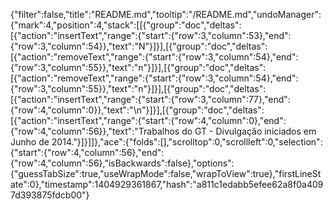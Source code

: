 {"filter":false,"title":"README.md","tooltip":"/README.md","undoManager":{"mark":4,"position":4,"stack":[[{"group":"doc","deltas":[{"action":"insertText","range":{"start":{"row":3,"column":53},"end":{"row":3,"column":54}},"text":"N"}]}],[{"group":"doc","deltas":[{"action":"removeText","range":{"start":{"row":3,"column":54},"end":{"row":3,"column":55}},"text":"n"}]}],[{"group":"doc","deltas":[{"action":"removeText","range":{"start":{"row":3,"column":54},"end":{"row":3,"column":55}},"text":"n"}]}],[{"group":"doc","deltas":[{"action":"insertText","range":{"start":{"row":3,"column":77},"end":{"row":4,"column":0}},"text":"\n"}]}],[{"group":"doc","deltas":[{"action":"insertText","range":{"start":{"row":4,"column":0},"end":{"row":4,"column":56}},"text":"Trabalhos do GT - Divulgação iniciados em Junho de 2014."}]}]]},"ace":{"folds":[],"scrolltop":0,"scrollleft":0,"selection":{"start":{"row":4,"column":56},"end":{"row":4,"column":56},"isBackwards":false},"options":{"guessTabSize":true,"useWrapMode":false,"wrapToView":true},"firstLineState":0},"timestamp":1404929361867,"hash":"a811c1edabb5efee62a8f0a4097d393875fdcb00"}